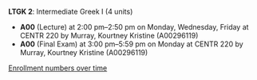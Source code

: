 **LTGK 2**: Intermediate Greek I (4 units)

- **A00** (Lecture) at 2:00 pm–2:50 pm on Monday, Wednesday, Friday at CENTR 220 by Murray, Kourtney Kristine (A00296119)
- **A00** (Final Exam) at 3:00 pm–5:59 pm on Monday at CENTR 220 by Murray, Kourtney Kristine (A00296119)

[Enrollment numbers over time](./LTGK2.tsv)
